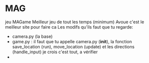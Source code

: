# MAG
jeu MAGame
Meilleur jeu de tout les temps (minimum) 
Avoue c'est le meilleur site pour faire ca 
Les modifs qu'ils faut que tu regarde:
- camera.py (la base)
- game.py : il faut que tu appelle camera.py (__init__), la fonction save_location (run), move_location (update) et les directions (handle_input) je crois c'est tout, a vérifier
- 
